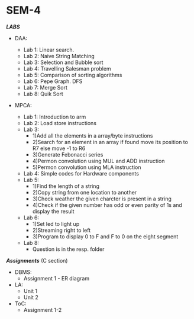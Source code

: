 # SEM-4  
  
*__LABS__*   
- DAA:  
  - Lab 1: Linear search.  
  - Lab 2: Naive String Matching  
  - Lab 3: Selection and Bubble sort 
  - Lab 4: Travelling Salesman problem  
  - Lab 5: Comparison of sorting algorithms
  - Lab 6: Pepe Graph. DFS  
  - Lab 7: Merge Sort  
  - Lab 8: Quik Sort
    
- MPCA:   
  - Lab 1: Introduction to arm
  - Lab 2: Load store instructions
  - Lab 3: 
      - 1)Add all the elements in a array/byte instructions
      - 2)Search for an element in an array if found move its position to R7 else move -1 to R6
      - 3)Generate Febonacci series
      - 4)Permon convolution using MUL and ADD instruction
      - 5)Permon convolution using MLA instruction
  - Lab 4: Simple codes for Hardware components  
  - Lab 5:
      - 1)Find the length of a string
      - 2)Copy string from one location to another
      - 3)Check weather the given charcter is present in a string
      - 4)Check if the given number has odd or even parity of 1s and display the result  
  - Lab 6:
      - 1)Set led to light up
      - 2)Streaming right to left
      - 3)Program to display 0 to F and F to 0 on the eight segment
  - Lab 8:
      - Question is in the resp. folder

  
*__Assignments__* (C section)  
  - DBMS:
    - Assignment 1 - ER diagram  
  - LA:
    - Unit 1
    - Unit 2
  - ToC:
    - Assignment 1-2  
    
